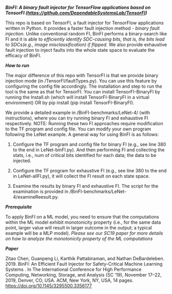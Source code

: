 ***BinFI: A binary fault injector for TensorFlow applications based on TensorFI (https://github.com/DependableSystemsLab/TensorFI)***
 
This repo is based on TensorFI, a fault injector for TensorFlow applications written in Python. It provides a faster fault injection method - *binary fault injection*. Unlike conventional random FI, BinFI performs a binary-search like FI and it is able to *efficiently identify SDC-causing bits, that is, the bits lead to SDCs(e.g., image misclassification) if flipped.* We also provide exhaustive fault injection to inject faults into the whole state space to evaluate the efficacy of BinFI.

***How to run***

The major difference of this repo with TensorFI is that we provide binary injection mode (in /TensorFI/faultTypes.py). You can use this feature by configuring the config file accordingly. The installation and step to run the tool is the same as that for TensorFI. You can install TensorFI-BinaryFI by running the Install.sh (which will install TensorFI-BinaryFI in a virtual environment) OR by pip install (pip install TensorFI-BinaryFI).

We provide a detailed example in /BinFI-benchmarks/LeNet-4/ (with instructions), where you can try running binary FI and exhaustive FI respectively. NOTE: Running these two FI approaches require modification to the TF program and config file. You can modify your own program following the LeNet example. A general way for using BinFI is as follows:

1. Configure the TF program and config file for binary FI (e.g., see line 380 to the end in LeNet-binFI.py). And then performing FI and collecting the stats, i.e., num of critical bits identified for each data; the data to be injected.

2. Configure the TF program for exhaustive FI (e.g., see line 380 to the end in LeNet-allFI.py), it will collect the FI result on each state space.

3. Examine the results by binary FI and exhaustive FI. The script for the examination is provided in /BinFI-benchmarks/LeNet-4/examineReesult.py.



***Prerequisite***

To apply BinFI on a ML model, you need to ensure that the computations within the ML model exhibit monotonicity property (i.e., for the same data point, larger value will result in larger outcome in the output; a typical example will be a MLP model). *Please see our SC19 paper for more details on how to analyze the monotonicity property of the ML computations*


***Paper***

Zitao Chen, Guanpeng Li, Karthik Pattabiraman, and Nathan DeBardeleben. 2019. BinFI: An Efficient Fault Injector for Safety-Critical Machine Learning Systems . In The International Conference for High Performance Computing, Networking, Storage, and Analysis (SC ’19), November 17–22, 2019, Denver, CO, USA. ACM, New York, NY, USA, 14 pages. https://doi.org/10.1145/3295500.3356177


